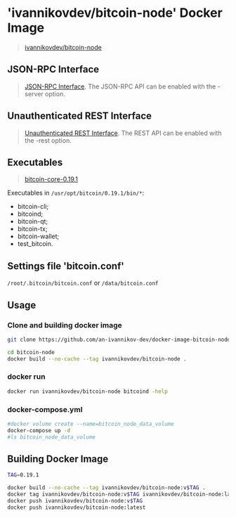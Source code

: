 # 'ivannikovdev/bitcoin-node' Docker Image
> [ivannikovdev/bitcoin-node](https://hub.docker.com/repository/docker/ivannikovdev/bitcoin-node)

## JSON-RPC Interface
> [JSON-RPC Interface](https://github.com/bitcoin/bitcoin/blob/master/doc/JSON-RPC-interface.md).
The JSON-RPC API can be enabled with the -server option.


## Unauthenticated REST Interface
> [Unauthenticated REST Interface](https://github.com/bitcoin/bitcoin/blob/master/doc/REST-interface.md).
The REST API can be enabled with the -rest option.


## Executables
> [bitcoin-core-0.19.1](https://bitcoincore.org/bin/bitcoin-core-0.19.1)

Executables in `/usr/opt/bitcoin/0.19.1/bin/*`:
- bitcoin-cli;
- bitcoind;
- bitcoin-qt;
- bitcoin-tx;
- bitcoin-wallet;
- test_bitcoin.


## Settings file 'bitcoin.conf'
`/root/.bitcoin/bitcoin.conf`
or
`/data/bitcoin.conf`


## Usage

### Clone and building docker image
```bash
git clone https://github.com/an-ivannikov-dev/docker-image-bitcoin-node bitcoin-node

cd bitcoin-node
docker build --no-cache --tag ivannikovdev/bitcoin-node .
```

### docker run
```bash
docker run ivannikovdev/bitcoin-node bitcoind -help
```

### docker-compose.yml
```bash
#docker volume create --name=bitcoin_node_data_volume
docker-compose up -d
#ls bitcoin_node_data_volume
```


## Building Docker Image

```bash
TAG=0.19.1

docker build --no-cache --tag ivannikovdev/bitcoin-node:v$TAG .
docker tag ivannikovdev/bitcoin-node:v$TAG ivannikovdev/bitcoin-node:latest
docker push ivannikovdev/bitcoin-node:v$TAG
docker push ivannikovdev/bitcoin-node:latest
```
